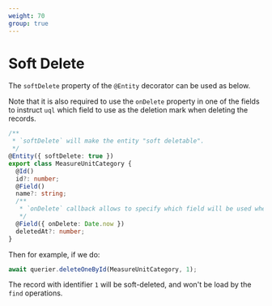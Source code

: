 ```yaml
---
weight: 70
group: true
---
```


# Soft Delete

The `softDelete` property of the `@Entity` decorator can be used as below.

Note that it is also required to use the `onDelete` property in one of the fields to instruct `uql` which field to use as the deletion mark when deleting the records.

```ts
/**
 * `softDelete` will make the entity "soft deletable".
 */
@Entity({ softDelete: true })
export class MeasureUnitCategory {
  @Id()
  id?: number;
  @Field()
  name?: string;
  /**
   * `onDelete` callback allows to specify which field will be used when deleting/querying this entity.
   */
  @Field({ onDelete: Date.now })
  deletedAt?: number;
}
```

Then for example, if we do:

```ts
await querier.deleteOneById(MeasureUnitCategory, 1);
```

The record with identifier `1` will be soft-deleted, and won't be load by the `find` operations.
